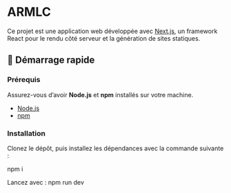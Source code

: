 # ARMLC


Ce projet est une application web développée avec [Next.js](https://nextjs.org/), un framework React pour le rendu côté serveur et la génération de sites statiques.

## 🚀 Démarrage rapide

### Prérequis

Assurez-vous d’avoir **Node.js** et **npm** installés sur votre machine.

- [Node.js](https://nodejs.org/)
- [npm](https://www.npmjs.com/)

### Installation

Clonez le dépôt, puis installez les dépendances avec la commande suivante :

npm i

Lancez avec :
npm run dev 
